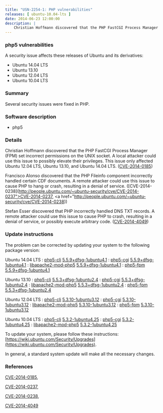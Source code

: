```yaml
---
title: "USN-2254-1: PHP vulnerabilities"
releases: [ ubuntu-10.04-lts ]
date: 2014-06-23 12:00:00
description: |
    Christian Hoffmann discovered that the PHP FastCGI Process Manager (FPM) set incorrect permissions on the UNIX socket. A local attacker could use this issue to possibly elevate their privileges. This issue only affected Ubuntu 12.04 LTS, Ubuntu 13.10, and Ubuntu 14.04 LTS. ([CVE-2014-0185](http://people.ubuntu.com/~ubuntu-security/cve/CVE-2014-0185))
--- 
```

 
### php5 vulnerabilities

A security issue affects these releases of Ubuntu and its derivatives:

* Ubuntu 14.04 LTS
* Ubuntu 13.10
* Ubuntu 12.04 LTS
* Ubuntu 10.04 LTS

### Summary

Several security issues were fixed in PHP. 

### Software description

* php5 

### Details

Christian Hoffmann discovered that the PHP FastCGI Process Manager (FPM) set incorrect permissions on the UNIX socket. A local attacker could use this issue to possibly elevate their privileges. This issue only affected Ubuntu 12.04 LTS, Ubuntu 13.10, and Ubuntu 14.04 LTS. ([CVE-2014-0185](http://people.ubuntu.com/~ubuntu-security/cve/CVE-2014-0185))

Francisco Alonso discovered that the PHP Fileinfo component incorrectly handled certain CDF documents. A remote attacker could use this issue to cause PHP to hang or crash, resulting in a denial of service. ([CVE-2014-0238](http://people.ubuntu.com/~ubuntu-security/cve/CVE-2014-0237">CVE-2014-0237</a>, <a href="http://people.ubuntu.com/~ubuntu-security/cve/CVE-2014-0238))

Stefan Esser discovered that PHP incorrectly handled DNS TXT records. A remote attacker could use this issue to cause PHP to crash, resulting in a denial of service, or possibly execute arbitrary code. ([CVE-2014-4049](http://people.ubuntu.com/~ubuntu-security/cve/CVE-2014-4049)) 

### Update instructions

The problem can be corrected by updating your system to the following package version:

Ubuntu 14.04 LTS
 : [php5-cli](https://launchpad.net/ubuntu/+source/php5) <span> [5.5.9+dfsg-1ubuntu4.1](https://launchpad.net/ubuntu/+source/php5/5.5.9+dfsg-1ubuntu4.1) </span> 
 : [php5-cgi](https://launchpad.net/ubuntu/+source/php5) <span> [5.5.9+dfsg-1ubuntu4.1](https://launchpad.net/ubuntu/+source/php5/5.5.9+dfsg-1ubuntu4.1) </span> 
 : [libapache2-mod-php5](https://launchpad.net/ubuntu/+source/php5) <span> [5.5.9+dfsg-1ubuntu4.1](https://launchpad.net/ubuntu/+source/php5/5.5.9+dfsg-1ubuntu4.1) </span> 
 : [php5-fpm](https://launchpad.net/ubuntu/+source/php5) <span> [5.5.9+dfsg-1ubuntu4.1](https://launchpad.net/ubuntu/+source/php5/5.5.9+dfsg-1ubuntu4.1) </span> 

Ubuntu 13.10
 : [php5-cli](https://launchpad.net/ubuntu/+source/php5) <span> [5.5.3+dfsg-1ubuntu2.4](https://launchpad.net/ubuntu/+source/php5/5.5.3+dfsg-1ubuntu2.4) </span> 
 : [php5-cgi](https://launchpad.net/ubuntu/+source/php5) <span> [5.5.3+dfsg-1ubuntu2.4](https://launchpad.net/ubuntu/+source/php5/5.5.3+dfsg-1ubuntu2.4) </span> 
 : [libapache2-mod-php5](https://launchpad.net/ubuntu/+source/php5) <span> [5.5.3+dfsg-1ubuntu2.4](https://launchpad.net/ubuntu/+source/php5/5.5.3+dfsg-1ubuntu2.4) </span> 
 : [php5-fpm](https://launchpad.net/ubuntu/+source/php5) <span> [5.5.3+dfsg-1ubuntu2.4](https://launchpad.net/ubuntu/+source/php5/5.5.3+dfsg-1ubuntu2.4) </span> 

Ubuntu 12.04 LTS
 : [php5-cli](https://launchpad.net/ubuntu/+source/php5) <span> [5.3.10-1ubuntu3.12](https://launchpad.net/ubuntu/+source/php5/5.3.10-1ubuntu3.12) </span> 
 : [php5-cgi](https://launchpad.net/ubuntu/+source/php5) <span> [5.3.10-1ubuntu3.12](https://launchpad.net/ubuntu/+source/php5/5.3.10-1ubuntu3.12) </span> 
 : [libapache2-mod-php5](https://launchpad.net/ubuntu/+source/php5) <span> [5.3.10-1ubuntu3.12](https://launchpad.net/ubuntu/+source/php5/5.3.10-1ubuntu3.12) </span> 
 : [php5-fpm](https://launchpad.net/ubuntu/+source/php5) <span> [5.3.10-1ubuntu3.12](https://launchpad.net/ubuntu/+source/php5/5.3.10-1ubuntu3.12) </span> 

Ubuntu 10.04 LTS
 : [php5-cli](https://launchpad.net/ubuntu/+source/php5) <span> [5.3.2-1ubuntu4.25](https://launchpad.net/ubuntu/+source/php5/5.3.2-1ubuntu4.25) </span> 
 : [php5-cgi](https://launchpad.net/ubuntu/+source/php5) <span> [5.3.2-1ubuntu4.25](https://launchpad.net/ubuntu/+source/php5/5.3.2-1ubuntu4.25) </span> 
 : [libapache2-mod-php5](https://launchpad.net/ubuntu/+source/php5) <span> [5.3.2-1ubuntu4.25](https://launchpad.net/ubuntu/+source/php5/5.3.2-1ubuntu4.25) </span> 

To update your system, please follow these instructions: [https://wiki.ubuntu.com/Security/Upgrades](https://wiki.ubuntu.com/Security/Upgrades).

In general, a standard system update will make all the necessary changes. 

### References

 [CVE-2014-0185](http://people.ubuntu.com/~ubuntu-security/cve/CVE-2014-0185), 

 [CVE-2014-0237](http://people.ubuntu.com/~ubuntu-security/cve/CVE-2014-0237), 

 [CVE-2014-0238](http://people.ubuntu.com/~ubuntu-security/cve/CVE-2014-0238), 

 [CVE-2014-4049](http://people.ubuntu.com/~ubuntu-security/cve/CVE-2014-4049)
 
